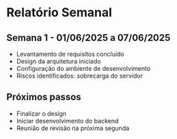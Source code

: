 # Relatório Semanal

## Semana 1 - 01/06/2025 a 07/06/2025
- Levantamento de requisitos concluído
- Design da arquitetura iniciado
- Configuração do ambiente de desenvolvimento
- Riscos identificados: sobrecarga do servidor

## Próximos passos
- Finalizar o design
- Iniciar desenvolvimento do backend
- Reunião de revisão na próxima segunda
